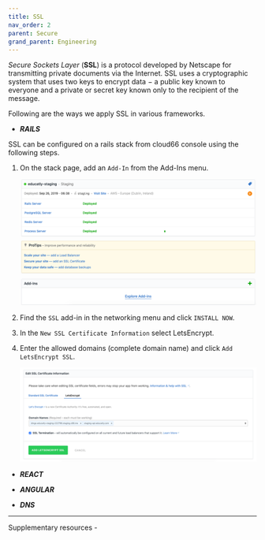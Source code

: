 ```yaml
---
title: SSL
nav_order: 2
parent: Secure
grand_parent: Engineering
---
```

*Secure Sockets Layer* (**SSL**) is a protocol developed by Netscape for transmitting private documents via the Internet. SSL uses a cryptographic system that uses two keys to encrypt data − a public key known to everyone and a private or secret key known only to the recipient of the message.

Following are the ways we apply SSL in various frameworks.

- ***RAILS***

SSL can be configured on a rails stack from cloud66 console using the following steps.

1. On the stack page, add an `Add-In` from the Add-Ins menu.

	[![add-ins page](/assets/images/add-ins-c66.png)](/assets/images/add-ins-c66.png)

2. Find the `SSL` add-in in the networking menu and click `INSTALL NOW`.

3. In the `New SSL Certificate Information` select LetsEncrypt.

4. Enter the allowed domains (complete domain name) and click `Add LetsEncrypt SSL`.

	[![certificate page](/assets/images/domain-name-ssl-c66.png)](/assets/images/domain-name-ssl-c66.png)

- ***REACT***

- ***ANGULAR***

- ***DNS***



----


Supplementary resources -
